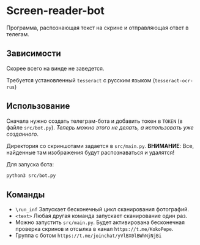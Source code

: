 # Screen-reader-bot
Программа, распознающая текст на скрине и отправляющая ответ в телегам.

## Зависимости
Скорее всего на винде не заведется.

Требуется установленный `tesseract` с русским языком (`tesseract-ocr-rus`)

## Использование
Сначала нужно создать телеграм-бота и добавить токен в `TOKEN` (в файле `src/bot.py`). _Теперь можно этого не делать, а использовать уже созданного_.

Директория со скриншотами задается в `src/main.py`. 
__ВНИМАНИЕ__: Все, найденные там изображения будут распознаваться и удалятся!

Для запуска бота:
```bash
python3 src/bot.py
```

## Команды
* `\run_inf` Запускает бесконечный цикл сканирования фотографий.
* `<text>` Любая другая команда запускает сканирование один раз.
* Можно запустить `src/main.py`. Будет активирована бесконечная проверка скринов и отсылка в канал `https://t.me/KokoPepe`.
* Группа с ботом `https://t.me/joinchat/yVlBX0lBWhNjNjBi`
